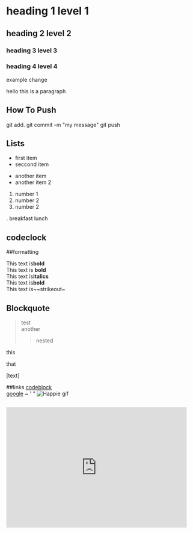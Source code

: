 # heading 1 level 1

## heading 2 level 2

### heading 3 level 3

### heading 4 level 4 



example change

hello this is a paragraph



## How To Push
git add.
git commit -m "my message"
git push

## Lists
- first item
- seccond item

* another item
* another item 2

1. number 1
2. number 2
5. number 2

. breakfast lunch

## codeclock

##formatting

This text is**bold** <br>
This text is __bold__<br>
This text is**italics** <br>
This text is**bold** <br>
This text is~~strikeout~ <br>

## Blockquote
>test<br>
>another
>>nested
<p> this </p>
<p> that </p>
[text] 

##links
[codeblock](#codeblock)<br>
[google](hhtp://www.google.com/)
~
' "
![Happie gif](./Images/Happy.gif)
```
```

<div style="width:480px"><iframe allow="fullscreen" frameBorder="0" height="320" src="https://giphy.com/embed/u2wg2uXJbHzkXkPphr/video"
width="480"></iframe></div>
